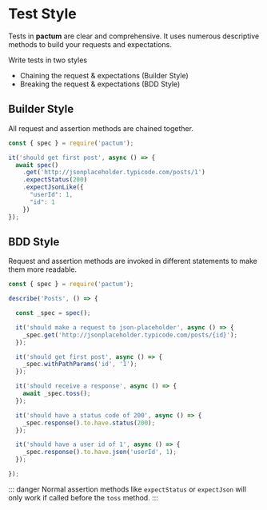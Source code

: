 # Test Style

Tests in **pactum** are clear and comprehensive. It uses numerous descriptive methods to build your requests and expectations.

Write tests in two styles

- Chaining the request & expectations (Builder Style)
- Breaking the request & expectations (BDD Style)

## Builder Style

All request and assertion methods are chained together.

```js
const { spec } = require('pactum');

it('should get first post', async () => {
  await spec()
    .get('http://jsonplaceholder.typicode.com/posts/1')
    .expectStatus(200)
    .expectJsonLike({
      "userId": 1,
      "id": 1
    })
});
```

## BDD Style

Request and assertion methods are invoked in different statements to make them more readable.

```js
const { spec } = require('pactum');

describe('Posts', () => {

  const _spec = spec();

  it('should make a request to json-placeholder', async () => {
    _spec.get('http://jsonplaceholder.typicode.com/posts/{id}');
  });

  it('should get first post', async () => {
    _spec.withPathParams('id', '1');
  });

  it('should receive a response', async () => {
    await _spec.toss();
  });

  it('should have a status code of 200', async () => {
    _spec.response().to.have.status(200);
  });

  it('should have a user id of 1', async () => {
    _spec.response().to.have.json('userId', 1);
  });

});
```

::: danger
Normal assertion methods like `expectStatus` or `expectJson` will only work if called before the `toss` method.
:::
